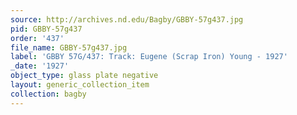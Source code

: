 ```yaml
---
source: http://archives.nd.edu/Bagby/GBBY-57g437.jpg
pid: GBBY-57g437
order: '437'
file_name: GBBY-57g437.jpg
label: 'GBBY 57G/437: Track: Eugene (Scrap Iron) Young - 1927'
_date: '1927'
object_type: glass plate negative
layout: generic_collection_item
collection: bagby
---
```

